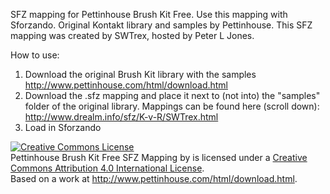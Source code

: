 SFZ mapping for Pettinhouse Brush Kit Free. Use this mapping with Sforzando. Original Kontakt library and samples by Pettinhouse.
This SFZ mapping was created by SWTrex, hosted by Peter L Jones. 

How to use:

1. Download the original Brush Kit library with the samples http://www.pettinhouse.com/html/download.html
2. Download the .sfz mapping and place it next to (not into) the "samples" folder of the original library. Mappings can be found here (scroll down): http://www.drealm.info/sfz/K-v-R/SWTrex.html
3. Load in Sforzando


<a rel="license" href="http://creativecommons.org/licenses/by/4.0/">
<img alt="Creative Commons License" style="border-width:0" src="https://i.creativecommons.org/l/by/4.0/88x31.png" /></a>
<br /><span xmlns:dct="http://purl.org/dc/terms/" href="http://purl.org/dc/dcmitype/Text" property="dct:title" rel="dct:type">
Pettinhouse Brush Kit Free SFZ Mapping</span> by <a xmlns:cc="http://creativecommons.org/ns#" href="https://github.com/sfzinstruments/mappings/" property="cc:attributionName" rel="cc:attributionURL">
</a> is licensed under a <a rel="license" href="http://creativecommons.org/licenses/by/4.0/">Creative Commons Attribution 4.0 International License</a>.<br />Based on a work at <a xmlns:dct="http://purl.org/dc/terms/" href="http://www.pettinhouse.com/html/download.html" rel="dct:source">http://www.pettinhouse.com/html/download.html</a>.
